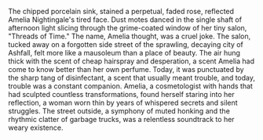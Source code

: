 The chipped porcelain sink, stained a perpetual, faded rose, reflected Amelia Nightingale's tired face.  Dust motes danced in the single shaft of afternoon light slicing through the grime-coated window of her tiny salon, "Threads of Time."  The name, Amelia thought, was a cruel joke.  The salon, tucked away on a forgotten side street of the sprawling, decaying city of Ashfall, felt more like a mausoleum than a place of beauty.  The air hung thick with the scent of cheap hairspray and desperation, a scent Amelia had come to know better than her own perfume.  Today, it was punctuated by the sharp tang of disinfectant, a scent that usually meant trouble, and today, trouble was a constant companion.  Amelia, a cosmetologist with hands that had sculpted countless transformations, found herself staring into her reflection, a woman worn thin by years of whispered secrets and silent struggles. The street outside, a symphony of muted honking and the rhythmic clatter of garbage trucks, was a relentless soundtrack to her weary existence.
